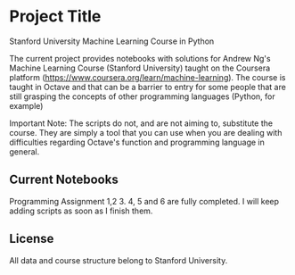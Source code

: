 # Project Title

Stanford University Machine Learning Course in Python

The current project provides notebooks with solutions for Andrew Ng's Machine Learning Course (Stanford University) taught on the Coursera platform (https://www.coursera.org/learn/machine-learning).
The course is taught in Octave and that can be a barrier to entry for some people that are still grasping the concepts of other programming languages (Python, for example)

Important Note: The scripts do not, and are not aiming to, substitute the course. They are simply a tool that you can use when you are dealing with difficulties regarding Octave's function and programming language in general.

## Current Notebooks

Programming Assignment 1,2 3. 4, 5 and 6 are fully completed.
I will keep adding scripts as soon as I finish them.

## License
All data and course structure belong to Stanford University. 
